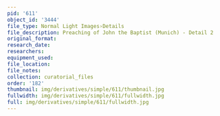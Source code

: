 ```yaml
---
pid: '611'
object_id: '3444'
file_type: Normal Light Images›Details
file_description: Preaching of John the Baptist (Munich) - Detail 2
original_format:
research_date:
researchers:
equipment_used:
file_location:
file_notes:
collection: curatorial_files
order: '182'
thumbnail: img/derivatives/simple/611/thumbnail.jpg
fullwidth: img/derivatives/simple/611/fullwidth.jpg
full: img/derivatives/simple/611/fullwidth.jpg
---
```

